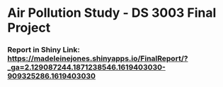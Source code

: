 # Air Pollution Study - DS 3003 Final Project
### Report in Shiny Link: https://madeleinejones.shinyapps.io/FinalReport/?_ga=2.129087244.1871238546.1619403030-909325286.1619403030
